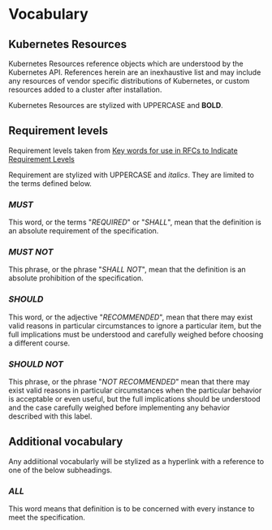 # Vocabulary 

## Kubernetes Resources
Kubernetes Resources reference objects which are understood by the Kubernetes API. References herein are an inexhaustive list and may include any resources of vendor specific distributions of Kubernetes, or custom resources added to a cluster after installation.

Kubernetes Resources are stylized with UPPERCASE and **BOLD**.

## Requirement levels  

Requirement levels taken from [ Key words for use in RFCs to Indicate Requirement Levels](https://datatracker.ietf.org/doc/html/rfc2119)

Requirement are stylized with UPPERCASE and _italics_. They are limited to the terms defined below.

### _MUST_
   This word, or the terms "_REQUIRED_" or "_SHALL_", mean that the definition is an absolute requirement of the specification.

### _MUST NOT_
   This phrase, or the phrase "_SHALL NOT_", mean that the definition is an absolute prohibition of the specification.

### _SHOULD_
   This word, or the adjective "_RECOMMENDED_", mean that there may exist valid reasons in particular circumstances to ignore a particular item, but the full implications must be understood and carefully weighed before choosing a different course.

### _SHOULD NOT_
  This phrase, or the phrase "_NOT RECOMMENDED_" mean that there may exist valid reasons in particular circumstances when the particular behavior is acceptable or even useful, but the full implications should be understood and the case carefully weighed before implementing any behavior described with this label.


## Additional vocabulary
Any addiitional vocabularly will be stylized as a hyperlink with a reference to one of the below subheadings.

### _ALL_
This word means that definition is to be concerned with every instance to meet the specification.